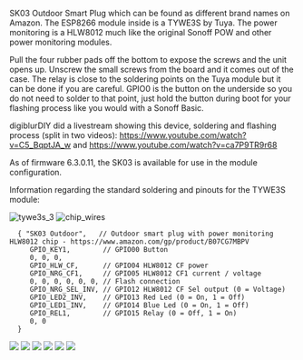 SK03 Outdoor Smart Plug which can be found as different brand names on Amazon.  The ESP8266 module inside is a TYWE3S by Tuya. The power monitoring is a HLW8012 much like the original Sonoff POW and other power monitoring modules.

Pull the four rubber pads off the bottom to expose the screws and the unit opens up.  Unscrew the small screws from the board and it comes out of the case. The relay is close to the soldering points on the Tuya module but it can be done if you are careful.  GPIO0 is the button on the underside so you do not need to solder to that point, just hold the button during boot for your flashing process like you would with a Sonoff Basic.  

digiblurDIY did a livestream showing this device, soldering and flashing process (split in two videos): https://www.youtube.com/watch?v=C5_BqptJA_w  and https://www.youtube.com/watch?v=ca7P9TR9r68

As of firmware 6.3.0.11, the SK03 is available for use in the module configuration. 

Information regarding the standard soldering and pinouts for the TYWE3S module:

![tywe3s_3](https://user-images.githubusercontent.com/3240875/43324698-669affd6-917a-11e8-8e06-c800741bfb68.png)
![chip_wires](https://raw.githubusercontent.com/digiblur/TuyaDimmer-Tasmota/master/SK03_Outdoor_Flashing_Pinout.jpg)

```
  { "SK03 Outdoor",   // Outdoor smart plug with power monitoring HLW8012 chip - https://www.amazon.com/gp/product/B07CG7MBPV
     GPIO_KEY1,        // GPIO00 Button
     0, 0, 0,    
     GPIO_HLW_CF,      // GPIO04 HLW8012 CF power
     GPIO_NRG_CF1,     // GPIO05 HLW8012 CF1 current / voltage
     0, 0, 0, 0, 0, 0, // Flash connection
     GPIO_NRG_SEL_INV, // GPIO12 HLW8012 CF Sel output (0 = Voltage)
     GPIO_LED2_INV,    // GPIO13 Red Led (0 = On, 1 = Off)
     GPIO_LED1_INV,    // GPIO14 Blue Led (0 = On, 1 = Off)
     GPIO_REL1,        // GPIO15 Relay (0 = Off, 1 = On)
     0, 0
  }
```

![](https://github.com/digiblur/TuyaDimmer-Tasmota/raw/master/SK03-1.jpg)
![](https://github.com/digiblur/TuyaDimmer-Tasmota/raw/master/SK03-2.jpg)
![](https://github.com/digiblur/TuyaDimmer-Tasmota/raw/master/SK03-3.jpg)
![](https://github.com/digiblur/TuyaDimmer-Tasmota/raw/master/SK03-4.png)
![](https://github.com/digiblur/TuyaDimmer-Tasmota/raw/master/SK03-5.png)
![](https://github.com/digiblur/TuyaDimmer-Tasmota/raw/master/tasmota_example.JPG)



